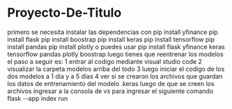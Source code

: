 # Proyecto-De-Titulo

primero se necesita instalar las dependencias 
con 
pip install yfinance 
pip install flask 
pip install boostrap
pip install keras
pip install tensorflow
pip install pandas
pip install plotly
o puedes usar pip install flask yfinance keras tensorflow pandas plotly boostrap
luego tienes que reentrenar los modelos 
el paso a seguir es:
1 entrar al codigo mediante visual studio code 
2 visualizar la carpeta modelos arriba del todo 
3 luego iniciar el codigo de los dos modelos a 1 dia y a 5 dias 
4 ver si se crearon los archivos que guardan los datos de entrenamiento del modelo .keras
luego de que se creen los archivos ingresar a la consola de vs para ingresar el siguiente comando 
flask --app index run
